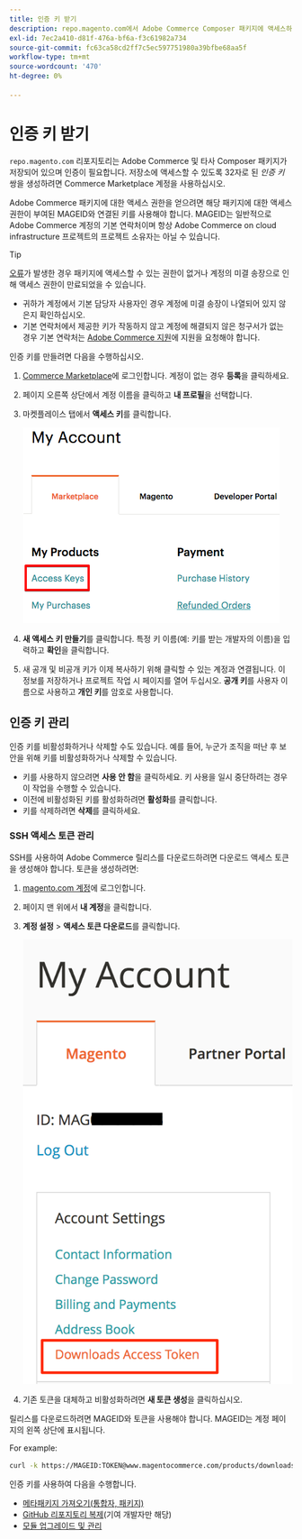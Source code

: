 ```yaml
---
title: 인증 키 받기
description: repo.magento.com에서 Adobe Commerce Composer 패키지에 액세스하기 위해 자격 증명을 검색하려면 다음 단계를 따르십시오.
exl-id: 7ec2a410-d81f-476a-bf6a-f3c61982a734
source-git-commit: fc63ca58cd2ff7c5ec597751980a39bfbe68aa5f
workflow-type: tm+mt
source-wordcount: '470'
ht-degree: 0%

---
```


# 인증 키 받기

`repo.magento.com` 리포지토리는 Adobe Commerce 및 타사 Composer 패키지가 저장되어 있으며 인증이 필요합니다. 저장소에 액세스할 수 있도록 32자로 된 *인증 키* 쌍을 생성하려면 Commerce Marketplace 계정을 사용하십시오.

Adobe Commerce 패키지에 대한 액세스 권한을 얻으려면 해당 패키지에 대한 액세스 권한이 부여된 MAGEID와 연결된 키를 사용해야 합니다. MAGEID는 일반적으로 Adobe Commerce 계정의 기본 연락처이며 항상 Adobe Commerce on cloud infrastructure 프로젝트의 프로젝트 소유자는 아닐 수 있습니다.

>[!TIP]
>
>[오류](https://experienceleague.adobe.com/docs/commerce-knowledge-base/kb/troubleshooting/deployment/magento-commerce-cloud-repo-could-not-be-accessed-403-forbidden-or-404-not-found-error-when-deploying.html?lang=ko)가 발생한 경우 패키지에 액세스할 수 있는 권한이 없거나 계정의 미결 송장으로 인해 액세스 권한이 만료되었을 수 있습니다.
>
>* 귀하가 계정에서 기본 담당자 사용자인 경우 계정에 미결 송장이 나열되어 있지 않은지 확인하십시오.
>* 기본 연락처에서 제공한 키가 작동하지 않고 계정에 해결되지 않은 청구서가 없는 경우 기본 연락처는 [Adobe Commerce 지원](https://experienceleague.adobe.com/docs/commerce-knowledge-base/kb/help-center-guide/magento-help-center-user-guide.html?lang=ko#submit-ticket)에 지원을 요청해야 합니다.

인증 키를 만들려면 다음을 수행하십시오.

1. [Commerce Marketplace](https://commercemarketplace.adobe.com/)에 로그인합니다. 계정이 없는 경우 **등록**&#x200B;을 클릭하세요.

1. 페이지 오른쪽 상단에서 계정 이름을 클릭하고 **내 프로필**&#x200B;을 선택합니다.

1. 마켓플레이스 탭에서 **액세스 키**&#x200B;를 클릭합니다.

   ![Commerce Marketplace에서 보안 액세스 키 받기](../../assets/installation/cloud_access-key.png)

1. **새 액세스 키 만들기**&#x200B;를 클릭합니다. 특정 키 이름(예: 키를 받는 개발자의 이름)을 입력하고 **확인**&#x200B;을 클릭합니다.

1. 새 공개 및 비공개 키가 이제 복사하기 위해 클릭할 수 있는 계정과 연결됩니다. 이 정보를 저장하거나 프로젝트 작업 시 페이지를 열어 두십시오. **공개 키**&#x200B;를 사용자 이름으로 사용하고 **개인 키**&#x200B;를 암호로 사용합니다.

## 인증 키 관리

인증 키를 비활성화하거나 삭제할 수도 있습니다. 예를 들어, 누군가 조직을 떠난 후 보안을 위해 키를 비활성화하거나 삭제할 수 있습니다.

* 키를 사용하지 않으려면 **사용 안 함**&#x200B;을 클릭하세요. 키 사용을 일시 중단하려는 경우 이 작업을 수행할 수 있습니다.
* 이전에 비활성화된 키를 활성화하려면 **활성화**&#x200B;를 클릭합니다.
* 키를 삭제하려면 **삭제**&#x200B;를 클릭하세요.

### SSH 액세스 토큰 관리

SSH를 사용하여 Adobe Commerce 릴리스를 다운로드하려면 다운로드 액세스 토큰을 생성해야 합니다. 토큰을 생성하려면:

1. [magento.com 계정](https://account.magento.com/customer/account/login)에 로그인합니다.
1. 페이지 맨 위에서 **내 계정**&#x200B;을 클릭합니다.
1. **계정 설정** > **액세스 토큰 다운로드**&#x200B;를 클릭합니다.

   ![키에 액세스](../../assets/installation/connect_keys1.png)

1. 기존 토큰을 대체하고 비활성화하려면 **새 토큰 생성**&#x200B;을 클릭하십시오.

릴리스를 다운로드하려면 MAGEID와 토큰을 사용해야 합니다. MAGEID는 계정 페이지의 왼쪽 상단에 표시됩니다.

For example:

```bash
curl -k https://MAGEID:TOKEN@www.magentocommerce.com/products/downloads/info/help
```

인증 키를 사용하여 다음을 수행합니다.

* [메타패키지 가져오기(통합자, 패키지)](../composer.md)
* [GitHub 리포지토리 복제](https://developer.adobe.com/commerce/contributor/guides/install/clone-repository/)(기여 개발자만 해당)
* [모듈 업그레이드 및 관리](../../upgrade/modules/upgrade.md)
